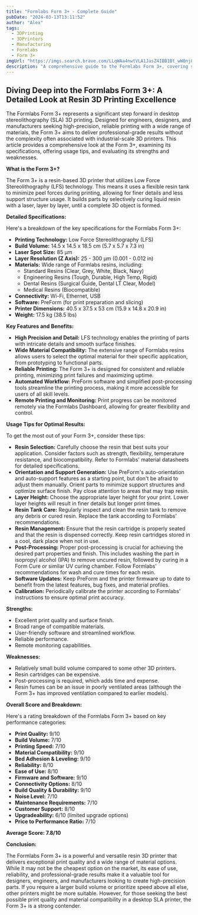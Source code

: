 ```yaml
---
title: "Formlabs Form 3+ - Complete Guide"
pubDate: "2024-03-13T13:11:52"
author: "Alex"
tags:
  - 3DPrinting
  - 3DPrinters
  - Manufacturing
  - Formlabs
  - Form 3+
imgUrl: "https://imgs.search.brave.com/LLqWAa4nwtVLA1JasZ4IBB1Bt_wW0nj8lAJbrAYGzms/rs:fit:860:0:0:0/g:ce/aHR0cHM6Ly9saDMu/Z29vZ2xldXNlcmNv/bnRlbnQuY29tL0po/WV9JNVpXZGkza2RN/XzRiYTJhRWJhczlJ/T2dhYXVhYWJ1eFBS/OFRNQkVaNFJrWV9Y/RndGcXVQVE1mU2h3/elFvRlE5YURSdGNs/djNMLS1sUVVpWnZ4/ZTJ6MThyQVp4RGY4/TU09dzkwMC1oNjc1/LXAtZTM2NQ"
description: "A comprehensive guide to the Formlabs Form 3+, covering specifications, usage tips, and comparisons with similar products."
---
```


## Diving Deep into the Formlabs Form 3+: A Detailed Look at Resin 3D Printing Excellence

The Formlabs Form 3+ represents a significant step forward in desktop stereolithography (SLA) 3D printing. Designed for engineers, designers, and manufacturers seeking high-precision, reliable printing with a wide range of materials, the Form 3+ aims to deliver professional-grade results without the complexity often associated with industrial-scale 3D printers. This article provides a comprehensive look at the Form 3+, examining its specifications, offering usage tips, and evaluating its strengths and weaknesses.

**What is the Form 3+?**

The Form 3+ is a resin-based 3D printer that utilizes Low Force Stereolithography (LFS) technology. This means it uses a flexible resin tank to minimize peel forces during printing, allowing for finer details and less support structure usage. It builds parts by selectively curing liquid resin with a laser, layer by layer, until a complete 3D object is formed.

**Detailed Specifications:**

Here's a breakdown of the key specifications for the Formlabs Form 3+:

*   **Printing Technology:** Low Force Stereolithography (LFS)
*   **Build Volume:** 14.5 x 14.5 x 18.5 cm (5.7 x 5.7 x 7.3 in)
*   **Laser Spot Size:** 85 μm
*   **Layer Resolution (Z Axis):** 25 - 300 μm (0.001 - 0.012 in)
*   **Materials:** Wide range of Formlabs resins, including:
    *   Standard Resins (Clear, Grey, White, Black, Navy)
    *   Engineering Resins (Tough, Durable, High Temp, Rigid)
    *   Dental Resins (Surgical Guide, Dental LT Clear, Model)
    *   Medical Resins (Biocompatible)
*   **Connectivity:** Wi-Fi, Ethernet, USB
*   **Software:** PreForm (for print preparation and slicing)
*   **Printer Dimensions:** 40.5 x 37.5 x 53 cm (15.9 x 14.8 x 20.9 in)
*   **Weight:** 17.5 kg (38.5 lbs)

**Key Features and Benefits:**

*   **High Precision and Detail:** LFS technology enables the printing of parts with intricate details and smooth surface finishes.
*   **Wide Material Compatibility:** The extensive range of Formlabs resins allows users to select the optimal material for their specific application, from prototyping to functional parts.
*   **Reliable Printing:** The Form 3+ is designed for consistent and reliable printing, minimizing print failures and maximizing uptime.
*   **Automated Workflow:** PreForm software and simplified post-processing tools streamline the printing process, making it more accessible for users of all skill levels.
*   **Remote Printing and Monitoring:** Print progress can be monitored remotely via the Formlabs Dashboard, allowing for greater flexibility and control.

**Usage Tips for Optimal Results:**

To get the most out of your Form 3+, consider these tips:

*   **Resin Selection:** Carefully choose the resin that best suits your application. Consider factors such as strength, flexibility, temperature resistance, and biocompatibility. Refer to Formlabs' material datasheets for detailed specifications.
*   **Orientation and Support Generation:** Use PreForm's auto-orientation and auto-support features as a starting point, but don't be afraid to adjust them manually. Orient parts to minimize support structures and optimize surface finish. Pay close attention to areas that may trap resin.
*   **Layer Height:** Choose the appropriate layer height for your print. Lower layer heights will result in finer details but longer print times.
*   **Resin Tank Care:** Regularly inspect and clean the resin tank to remove any debris or cured resin. Replace the tank according to Formlabs' recommendations.
*   **Resin Management:** Ensure that the resin cartridge is properly seated and that the resin is dispensed correctly. Keep resin cartridges stored in a cool, dark place when not in use.
*   **Post-Processing:** Proper post-processing is crucial for achieving the desired part properties and finish. This includes washing the part in isopropyl alcohol (IPA) to remove uncured resin, followed by curing in a Form Cure or similar UV curing chamber. Follow Formlabs' recommendations for wash and cure times for each resin.
*   **Software Updates:** Keep PreForm and the printer firmware up to date to benefit from the latest features, bug fixes, and material profiles.
*   **Calibration:** Periodically calibrate the printer according to Formlabs' instructions to ensure optimal print accuracy.

**Strengths:**

*   Excellent print quality and surface finish.
*   Broad range of compatible materials.
*   User-friendly software and streamlined workflow.
*   Reliable performance.
*   Remote monitoring capabilities.

**Weaknesses:**

*   Relatively small build volume compared to some other 3D printers.
*   Resin cartridges can be expensive.
*   Post-processing is required, which adds time and expense.
*   Resin fumes can be an issue in poorly ventilated areas (although the Form 3+ has improved ventilation compared to earlier models).

**Overall Score and Breakdown:**

Here's a rating breakdown of the Formlabs Form 3+ based on key performance categories:

*   **Print Quality:** 9/10
*   **Build Volume:** 7/10
*   **Printing Speed:** 7/10
*   **Material Compatibility:** 9/10
*   **Bed Adhesion & Leveling:** 9/10
*   **Reliability:** 8/10
*   **Ease of Use:** 8/10
*   **Firmware and Software:** 9/10
*   **Connectivity Options:** 8/10
*   **Build Quality & Durability:** 9/10
*   **Noise Level:** 7/10
*   **Maintenance Requirements:** 7/10
*   **Customer Support:** 8/10
*   **Upgradeability:** 6/10 (limited upgrade options)
*   **Price to Performance Ratio:** 7/10

**Average Score: 7.8/10**

**Conclusion:**

The Formlabs Form 3+ is a powerful and versatile resin 3D printer that delivers exceptional print quality and a wide range of material options. While it may not be the cheapest option on the market, its ease of use, reliability, and professional-grade results make it a valuable tool for designers, engineers, and manufacturers looking to create high-precision parts. If you require a larger build volume or prioritize speed above all else, other printers might be more suitable. However, for those seeking the best possible print quality and material compatibility in a desktop SLA printer, the Form 3+ is a strong contender.
